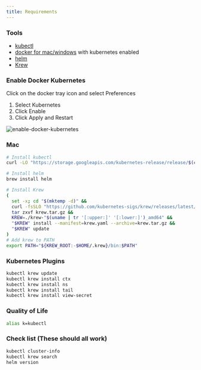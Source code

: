 ```yaml
---
title: Requirements
---
```


### Tools

- [kubectl](https://kubernetes.io/docs/tasks/tools/install-kubectl/)
- [docker for mac/windows](https://docs.docker.com/docker-for-windows/install/) with kubernetes enabled
- [helm](https://helm.sh/docs/intro/install/)
- [Krew](https://krew.sigs.k8s.io/docs/user-guide/setup/install/)

### Enable Docker Kubernetes

Click on the docker tray icon and select Preferences

1. Select Kubernetes
2. Click Enable
3. Click Apply and Restart

![enable-docker-kubernetes](/static/img/enable-docker-kubernetes.png)

### Mac

```bash
# Install kubectl
curl -LO "https://storage.googleapis.com/kubernetes-release/release/$(curl -s https://storage.googleapis.com/kubernetes-release/release/stable.txt)/bin/darwin/amd64/kubectl"

# Install helm
brew install helm

# Install Krew
(
  set -x; cd "$(mktemp -d)" &&
  curl -fsSLO "https://github.com/kubernetes-sigs/krew/releases/latest/download/krew.{tar.gz,yaml}" &&
  tar zxvf krew.tar.gz &&
  KREW=./krew-"$(uname | tr '[:upper:]' '[:lower:]')_amd64" &&
  "$KREW" install --manifest=krew.yaml --archive=krew.tar.gz &&
  "$KREW" update
)
# Add krew to PATH
export PATH="${KREW_ROOT:-$HOME/.krew}/bin:$PATH"
```

### Kubernetes Plugins

```bash
kubectl krew update
kubectl krew install ctx
kubectl krew install ns
kubectl krew install tail
kubectl krew install view-secret

```

### Quality of Life

```bash
alias k=kubectl
```

### Check list (These should all work)

```bash
kubectl cluster-info
kubectl krew search
helm version
```
